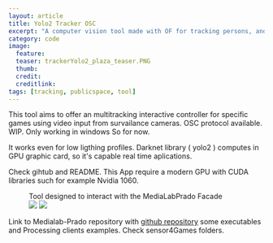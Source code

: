 ```yaml
---
layout: article
title: Yolo2 Tracker OSC
excerpt: "A computer vision tool made with OF for tracking persons, and share results by OSC"
category: code
image: 
  feature: 
  teaser: trackerYolo2_plaza_teaser.PNG
  thumb: 
  credit: 
  creditlink: 
tags: [tracking, publicspace, tool]
---
```


This tool aims to offer an multitracking interactive controller for specific games using video input from survailance cameras. OSC protocol available. WIP. Only working in windows So for now.

It works even for low ligthing profiles. Darknet library ( yolo2 ) computes in GPU graphic card, so it's capable real time aplications. 

Check gihtub and README. This App require a modern GPU with CUDA libraries such for example Nvidia 1060.

<figure class="third">
	<figcaption>Tool designed to interact with the MediaLabPrado Facade</figcaption>
	<img src="https://c1.staticflickr.com/5/4601/25356852558_bbab6d98cc.jpg">
	<img src="https://c1.staticflickr.com/5/4736/25356850868_dcac9ae3fb.jpg">
</figure>


Link to Medialab-Prado repository with [github repository](https://github.com/medialab-prado/RecursosFachada) some executables and Processing clients examples. Check sensor4Games folders. 